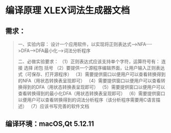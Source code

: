 # 编译原理 XLEX词法生成器文档



## 需求：

> 一、实验内容：
> 设计一个应用软件，以实现将正则表达式-->NFA--->DFA-->DFA最小化-->词法分析程序
>
> 二、必做实验要求：
>  （1）正则表达式应该支持单个字符，运算符号有： 连接  选择 闭包  括号
>  （2）要提供一个源程序编辑界面，让用户输入正则表达式（可保存、打开源程序）
>  （3）需要提供窗口以便用户可以查看转换得到的NFA（用状态转换表呈现即可）
>  （4）需要提供窗口以便用户可以查看转换得到的DFA（用状态转换表呈现即可）
>  （5）需要提供窗口以便用户可以查看转换得到的最小化DFA（用状态转换表呈现即可）
>  （6）需要提供窗口以便用户可以查看转换得到的词法分析程序（该分析程序需要用C语言描述）
>  （7）应该书写完善的软件文档

## 编译环境：macOS,Qt 5.12.11